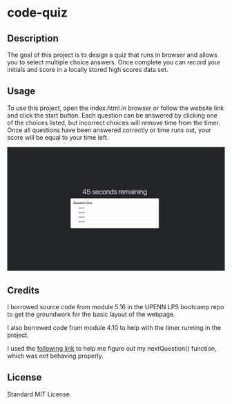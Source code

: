 # code-quiz


## Description

The goal of this project is to design a quiz that runs in browser and allows you to select multiple choice answers. Once complete you can record your initials and score in a locally stored high scores data set.

## Usage

To use this project, open the index.html in browser or follow the website link and click the start button. Each question can be answered by clicking one of the choices listed, but incorrect choices will remove time from the timer. Once all questions have been answered correctly or time runs out, your score will be equal to your time left.

 
![alt text](assets/images/codequiz.png)


## Credits

I borrowed source code from module 5.16 in the UPENN LPS bootcamp repo to get the groundwork for the basic layout of the webpage. 

I also borrowed code from module 4.10 to help with the timer running in the project.

I used the [following link](https://stackoverflow.com/questions/19602292/looping-through-array-using-a-button) to help me figure out my nextQuestion() function, which was not behaving properly.


## License

Standard MIT License.
